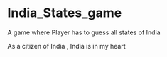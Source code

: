 # India_States_game
A game where Player has to guess all states of India

As a citizen of India , India is in my heart
